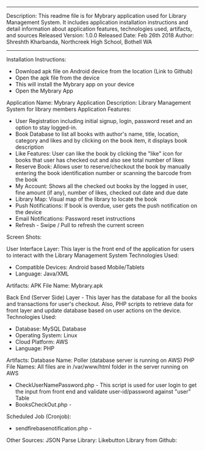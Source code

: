*****************************************************************************************
Description: This readme file is for Mybrary application used for Library Management System. It includes application installation instructions and detail information about application features, technologies used, artifacts, and sources 
Released Version: 1.0.0
Released Date: Feb 26th 2018
Author: Shreshth Kharbanda, Northcreek High School, Bothell WA
*****************************************************************************************

Installation Instructions:
 - Download apk file on Android device from the location (Link to Github)
 - Open the apk file from the device
 - This will install the Mybrary app on your device
 - Open the Mybrary App


Application Name: Mybrary 
Application Description: Library Management System for library members
Application Features:
 - User Registration including initial signup, login, password reset and an option to stay logged-in.
 - Book Database to list all books with author's name, title, location, category and likes and by clicking on the book item, it displays book description
 - Like Features: User can like the book by clicking the "like" icon for books that user has checked out and also see total number of likes
 - Reserve Book: Allows user to reserve/checkout the book by manually entering the book identification number or scanning the barcode from the book
 - My Account: Shows all the checked out books by the logged in user, fine amount (if any), number of likes, checked out date and due date
 - Library Map: Visual map of the library to locate the book
 - Push Notifications: If book is overdue, user gets the push notification on the device
 - Email Notifications: Password reset instructions
 - Refresh - Swipe / Pull to refresh the current screen

Screen Shots:
 
 
User Interface Layer: This layer is the front end of the application for users to interact with the Library Management System
Technologies Used:
  - Compatible Devices: Android based Mobile/Tablets
  - Language: Java/XML

Artifacts:
 APK File Name: Mybrary.apk



Back End (Server Side) Layer - This layer has the database for all the books and transactions for user's checkout. Also, PHP scripts to retrieve data for front layer and update database based on user actions on the device. 
Technologies Used: 
  - Database: MySQL Database
  - Operating System: Linux
  - Cloud Platform: AWS
  - Language: PHP
  
Artifacts:
 Database Name: Poller (database server is running on AWS)
 PHP File Names: All files are in /var/www/html folder in the server running on AWS
   - CheckUserNamePassword.php - This script is used for user login to get the input from front end and validate user-id/password against "user" Table
   - BooksCheckOut.php - 

 Scheduled Job (Cronjob):
   - sendfirebasenotification.php - 
   
   
 Other Sources:
   JSON Parse Library:
   Likebutton Library from Github:
      